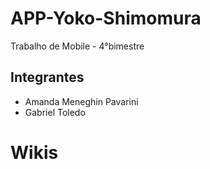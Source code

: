 # APP-Yoko-Shimomura
Trabalho de Mobile - 4°bimestre

## Integrantes

- Amanda Meneghin Pavarini
- Gabriel Toledo

# Wikis
